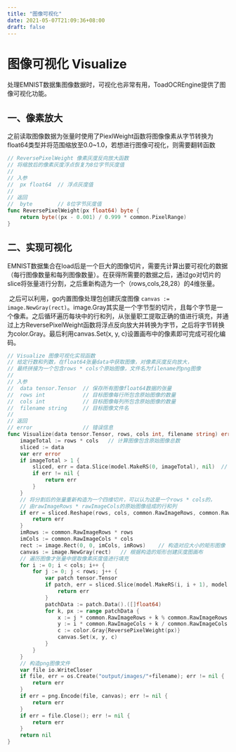 ```yaml
---
title: "图像可视化"
date: 2021-05-07T21:09:36+08:00
draft: false
---
```


# 图像可视化 Visualize

​	处理EMNIST数据集图像数据时，可视化也非常有用，ToadOCREngine提供了图像可视化功能。

## 一、像素放大

​	之前读取图像数据为张量时使用了PiexlWeight函数将图像像素从字节转换为float64类型并将范围缩放至0.0~1.0，若想进行图像可视化，则需要翻转函数

```go
// ReversePixelWeight 像素灰度反向放大函数
// 将缩放后的像素灰度浮点恢复为8位字节灰度值
//
// 入参
//	px float64	// 浮点灰度值
//
// 返回
//	byte		// 8位字节灰度值
func ReversePixelWeight(px float64) byte {
	return byte((px - 0.001) / 0.999 * common.PixelRange)
}
```

## 二、实现可视化

​	EMNIST数据集合在load后是一个巨大的图像切片，需要先计算出要可视化的数据（每行图像数量和每列图像数量）。在获得所需要的数据之后，通过go对切片的slice将张量进行分割，之后重新构造为一个（rows,cols,28,28）的4维张量。

​	之后可以利用，go内置图像处理包创建灰度图像 `canvas := image.NewGray(rect)`。image.Gray其实是一个字节型的切片，且每个字节是一个像素。之后循环遍历每块中的行和列，从张量职工提取正确的值进行填充，并通过上方ReversePixelWeight函数将浮点反向放大并转换为字节，之后将字节转换为color.Gray。最后利用canvas.Set(x, y, c)设置画布中的像素即可完成可视化编码。

```go
// Visualize 图像可视化实现函数
// 给定行数和列数，在float64张量data中获取图像，对像素灰度反向放大，
// 最终拼接为一个包含rows * cols个原始图像，文件名为filename的png图像
//
// 入参
//	data tensor.Tensor	// 保存所有图像float64数据的张量
//	rows int			// 目标图像每行所包含原始图像的数量
//	cols int			// 目标图像每列所包含原始图像的数量
//	filename string		// 目标图像文件名
//
// 返回
// error				// 错误信息
func Visualize(data tensor.Tensor, rows, cols int, filename string) error {
	imageTotal := rows * cols	// 计算图像包含原始图像总数
	sliced := data
	var err error
	if imageTotal > 1 {
		sliced, err = data.Slice(model.MakeRS(0, imageTotal), nil)	// 对data张量切片
		if err != nil {
			return err
		}
	}
	// 将分割后的张量重新构造为一个四维切片，可以认为这是一个rows * cols的，
	// 由rawImageRows * rawImageCols的原始图像组成的行和列
	if err = sliced.Reshape(rows, cols, common.RawImageRows, common.RawImageCols); err != nil {
		return err
	}
	imRows := common.RawImageRows * rows
	imCols := common.RawImageCols * cols
	rect := image.Rect(0, 0, imCols, imRows)	// 构造对应大小的矩形图像
	canvas := image.NewGray(rect)	// 根据构造的矩形创建灰度图画布
	// 遍历图像才张量中提取像素灰度值进行填充
	for i := 0; i < cols; i++ {
		for j := 0; j < rows; j++ {
			var patch tensor.Tensor
			if patch, err = sliced.Slice(model.MakeRS(i, i + 1), model.MakeRS(j, j + 1)); err != nil {
				return err
			}
			patchData := patch.Data().([]float64)
			for k, px := range patchData {
				x := j * common.RawImageRows + k % common.RawImageRows
				y := i * common.RawImageCols + k / common.RawImageCols
				c := color.Gray{ReversePixelWeight(px)}
				canvas.Set(x, y, c)
			}
		}
	}
	// 构造png图像文件
	var file io.WriteCloser
	if file, err = os.Create("output/images/"+filename); err != nil {
		return err
	}
	if err = png.Encode(file, canvas); err != nil {
		return err
	}
	if err = file.Close(); err != nil {
		return err
	}
	return nil
}
```


